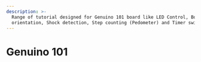 ```yaml
---
description: >-
  Range of tutorial designed for Genuino 101 board like LED Control, Board
  orientation, Shock detection, Step counting (Pedometer) and Timer switch.
---
```


# Genuino 101


